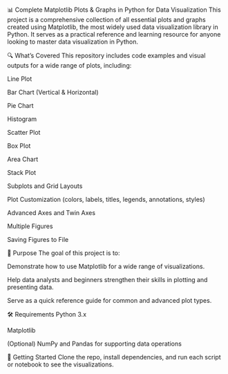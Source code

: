 
📊 Complete Matplotlib Plots & Graphs in Python for Data Visualization
This project is a comprehensive collection of all essential plots and graphs created using Matplotlib, the most widely used data visualization library in Python. It serves as a practical reference and learning resource for anyone looking to master data visualization in Python.


🔍 What’s Covered
This repository includes code examples and visual outputs for a wide range of plots, including:

Line Plot

Bar Chart (Vertical & Horizontal)

Pie Chart

Histogram

Scatter Plot

Box Plot

Area Chart

Stack Plot

Subplots and Grid Layouts

Plot Customization (colors, labels, titles, legends, annotations, styles)

Advanced Axes and Twin Axes

Multiple Figures

Saving Figures to File


🧠 Purpose
The goal of this project is to:

Demonstrate how to use Matplotlib for a wide range of visualizations.

Help data analysts and beginners strengthen their skills in plotting and presenting data.

Serve as a quick reference guide for common and advanced plot types.


🛠️ Requirements
Python 3.x

Matplotlib

(Optional) NumPy and Pandas for supporting data operations


🚀 Getting Started
Clone the repo, install dependencies, and run each script or notebook to see the visualizations.
